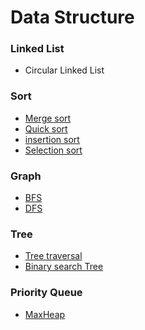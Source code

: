 <h1> Data Structure</h1>

<h3> Linked List </h3>

<ul>
  <li><a href="https://github.com/wjdrbs96/Data-Structure/tree/master/%EC%97%B0%EA%B2%B0%EB%A6%AC%EC%8A%A4%ED%8A%B8"></a>Circular Linked List</a></li>
</ul>

<h3> Sort </h3>

<ul>
  <li><a href="https://github.com/wjdrbs96/Data-Structure/blob/master/%EC%A0%95%EB%A0%AC/MergeSort.java">Merge sort</a></li>
  <li><a href="https://github.com/wjdrbs96/Data-Structure/blob/master/%EC%A0%95%EB%A0%AC/QuickSort.java">Quick sort</a></li>
  <li><a href="https://github.com/wjdrbs96/Data-Structure/blob/master/%EC%A0%95%EB%A0%AC/insertionSort.java">insertion sort</a></li>
  <li><a href="https://github.com/wjdrbs96/Data-Structure/blob/master/%EC%A0%95%EB%A0%AC/SelectionSort.java">Selection sort</a></li>
</ul>

<h3> Graph </h3>

<ul>
  <li><a href="https://github.com/wjdrbs96/Data-Structure/tree/master/%EA%B7%B8%EB%9E%98%ED%94%84/BFS">BFS</a></li>
  <li><a href="https://github.com/wjdrbs96/Data-Structure/tree/master/%EA%B7%B8%EB%9E%98%ED%94%84/DFS">DFS</a></li>
</ul>

<h3> Tree </h3>

<ul>
  <li><a href="https://github.com/wjdrbs96/Data-Structure/tree/master/%ED%8A%B8%EB%A6%AC/Tree%20traversal">Tree traversal </a></li>
  <li><a href="https://github.com/wjdrbs96/Data-Structure/tree/master/%ED%8A%B8%EB%A6%AC/BST">Binary search Tree</a></li>
  
</ul>

<h3> Priority Queue </h3>

<ul>
  <li><a href="https://github.com/wjdrbs96/Data-Structure/tree/master/%EC%9A%B0%EC%84%A0%EC%88%9C%EC%9C%84%20%ED%81%90/Heap">MaxHeap</a></li>
</ul>
    
